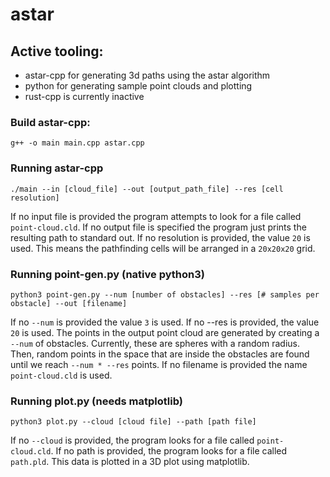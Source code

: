 # astar

## Active tooling:
 - astar-cpp for generating 3d paths using the astar algorithm
 - python for generating sample point clouds and plotting
 - rust-cpp is currently inactive
 
### Build astar-cpp:
```
g++ -o main main.cpp astar.cpp
```

### Running astar-cpp
```
./main --in [cloud_file] --out [output_path_file] --res [cell resolution]
```
If no input file is provided the program attempts to look for a file called ```point-cloud.cld```.
If no output file is specified the program just prints the resulting path to standard out. If no resolution is provided, the value ```20``` is used.
This means the pathfinding cells will be arranged in a ```20x20x20``` grid.

### Running point-gen.py (native python3)
```
python3 point-gen.py --num [number of obstacles] --res [# samples per obstacle] --out [filename]
```
If no ```--num``` is provided the value ```3``` is used. If no --res is provided, the value ```20``` is used. The points in the output point cloud are
generated by creating a ```--num``` of obstacles. Currently, these are spheres with a random radius. Then, random points in the space that are inside the obstacles are found until we reach ```--num * --res``` points. If no filename is provided the name ```point-cloud.cld``` is used.

### Running plot.py (needs matplotlib)
```
python3 plot.py --cloud [cloud file] --path [path file]
```
If no ```--cloud``` is provided, the program looks for a file called ```point-cloud.cld```. If no path is provided, the program looks for a file called ```path.pld```. This data is plotted in a 3D plot using matplotlib.
